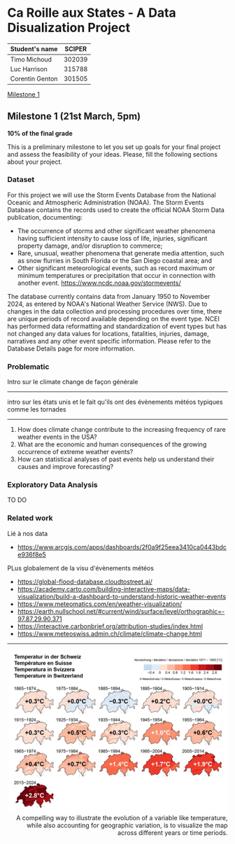 # Ca Roille aux States - A Data Disualization Project

| Student's name | SCIPER |
| -------------- | ------ |
| Timo Michoud   | 302039|
| Luc Harrison   | 315788|
| Corentin Genton| 301505|

[Milestone 1](#milestone-1) 

<!---
• [Milestone 2](#milestone-2) • [Milestone 3](#milestone-3)
-->
## Milestone 1 (21st March, 5pm)

**10% of the final grade**

This is a preliminary milestone to let you set up goals for your final project and assess the feasibility of your ideas.
Please, fill the following sections about your project.


### Dataset
For this project we will use the Storm Events Database from the National Oceanic and Atmospheric Administration (NOAA). The Storm Events Database contains the records used to create the official NOAA Storm Data publication, documenting:
- The occurrence of storms and other significant weather phenomena having sufficient intensity to cause loss of life, injuries, significant property damage, and/or disruption to commerce;
- Rare, unusual, weather phenomena that generate media attention, such as snow flurries in South Florida or the San Diego coastal area; and
- Other significant meteorological events, such as record maximum or minimum temperatures or precipitation that occur in connection with another event.
https://www.ncdc.noaa.gov/stormevents/

The database currently contains data from January 1950 to November 2024, as entered by NOAA's National Weather Service (NWS). Due to changes in the data collection and processing procedures over time, there are unique periods of record available depending on the event type. NCEI has performed data reformatting and standardization of event types but has not changed any data values for locations, fatalities, injuries, damage, narratives and any other event specific information. Please refer to the Database Details page for more information.


### Problematic

Intro sur le climate change de façon générale

---
intro sur les états unis et le fait qu'ils ont des évènements météos typiques comme les tornades

---
1. How does climate change contribute to the increasing frequency of rare weather events in the USA?
2. What are the economic and human consequences of the growing occurrence of extreme weather events?
3. How can statistical analyses of past events help us understand their causes and improve forecasting?

### Exploratory Data Analysis

TO DO 

### Related work

Lié à nos data 
- https://www.arcgis.com/apps/dashboards/2f0a9f25eea3410ca0443bdce936f8e5

PLus globalement de la visu d'évènements météos 
- https://global-flood-database.cloudtostreet.ai/
- https://academy.carto.com/building-interactive-maps/data-visualization/build-a-dashboard-to-understand-historic-weather-events
- https://www.meteomatics.com/en/weather-visualization/
- https://earth.nullschool.net/#current/wind/surface/level/orthographic=-97.87,29.90,371
- https://interactive.carbonbrief.org/attribution-studies/index.html
- https://www.meteoswiss.admin.ch/climate/climate-change.html

---
<p align="right">
  <img src="Images/swiss_temperature.jpg" alt="screenshot" width="500" style="float:right; margin-left:10px;">
  A compelling way to illustrate the evolution of a variable like temperature, while also accounting for geographic variation, is to visualize the map across different years or time periods.
</p>


<!---
> - What others have already done with the data?
> - Why is your approach original?
> - What source of inspiration do you take? Visualizations that you found on other websites or magazines (might be unrelated to your data).
> - In case you are using a dataset that you have already explored in another context (ML or ADA course, semester project...), you are required to share the report of that work to outline the differences with the submission for this class.
-->

<!---

## Milestone 2 (18th April, 5pm)

**10% of the final grade**


## Milestone 3 (30th May, 5pm)

**80% of the final grade**

-->



